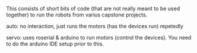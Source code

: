 This consists of short bits of code (that are not really meant to be used together) to run the robots from varius capstone projects.

auto: no interaction, just runs the motors (has the devices run) repetedly

servo: uses roserial & arduino to run motors (control the devices). You need to do the arduino IDE setup prior to this.





